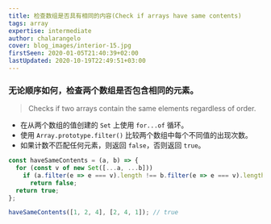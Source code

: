 ```yaml
---
title: 检查数组是否具有相同的内容(Check if arrays have same contents)
tags: array
expertise: intermediate
author: chalarangelo
cover: blog_images/interior-15.jpg
firstSeen: 2020-01-05T21:40:39+02:00
lastUpdated: 2020-10-19T22:49:51+03:00
---
```


### 无论顺序如何，检查两个数组是否包含相同的元素。
> Checks if two arrays contain the same elements regardless of order.

- 在从两个数组的值创建的 `Set` 上使用 `for...of` 循环。
- 使用 `Array.prototype.filter()` 比较两个数组中每个不同值的出现次数。
- 如果计数不匹配任何元素，则返回 `false`，否则返回 `true`。

```js
const haveSameContents = (a, b) => {
  for (const v of new Set([...a, ...b]))
    if (a.filter(e => e === v).length !== b.filter(e => e === v).length)
      return false;
  return true;
};
```

```js
haveSameContents([1, 2, 4], [2, 4, 1]); // true
```
